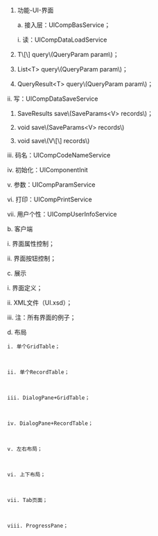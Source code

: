1. 功能-UI-界面

   a. 接入层：UICompBasService；

   i. 读：UICompDataLoadService

2. T\\[\\] query\\(QueryParam param\\)；

3. List&lt;T&gt; query\\(QueryParam param\\)；

4. QueryResult&lt;T&gt; query\\(QueryParam param\\)；

ii. 写：UICompDataSaveService

1. SaveResults save\\(SaveParams&lt;V&gt; records\\)；

2. void save\\(SaveParams&lt;V&gt; records\\)

3. void save\\(V\\[\\] records\\)

iii. 码名：UICompCodeNameService

iv. 初始化：UIComponentInit

v. 参数：UICompParamService

vi. 打印：UICompPrintService

vii. 用户个性：UICompUserInfoService

b. 客户端

i. 界面属性控制；

ii. 界面按钮控制；

c. 展示

i. 界面定义；

ii. XML文件（UI.xsd）；

iii. 注：所有界面的例子；

d. 布局

    i. 单个GridTable；



    ii. 单个RecordTable；



    iii. DialogPane+GridTable；



    iv. DialogPane+RecordTable；



    v. 左右布局；



    vi. 上下布局；



    vii. Tab页面；



    viii. ProgressPane；



